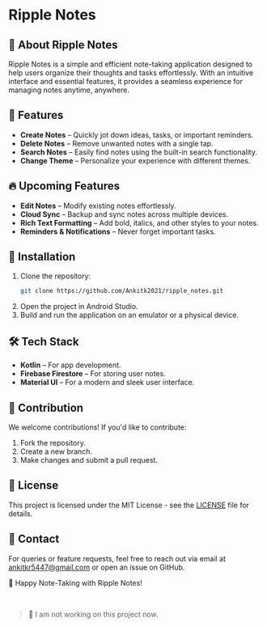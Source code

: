 
# Ripple Notes

## 📝 About Ripple Notes

Ripple Notes is a simple and efficient note-taking application designed to help users organize their thoughts and tasks effortlessly. With an intuitive interface and essential features, it provides a seamless experience for managing notes anytime, anywhere.

## 🎯 Features

- **Create Notes** – Quickly jot down ideas, tasks, or important reminders.
- **Delete Notes** – Remove unwanted notes with a single tap.
- **Search Notes** – Easily find notes using the built-in search functionality.
- **Change Theme** – Personalize your experience with different themes.

## 🔥 Upcoming Features

- **Edit Notes** – Modify existing notes effortlessly.
- **Cloud Sync** – Backup and sync notes across multiple devices.
- **Rich Text Formatting** – Add bold, italics, and other styles to your notes.
- **Reminders & Notifications** – Never forget important tasks.

## 📲 Installation

1. Clone the repository:
   ```sh
   git clone https://github.com/Ankitk2021/ripple_notes.git
   ```
2. Open the project in Android Studio.
3. Build and run the application on an emulator or a physical device.

## 🛠️ Tech Stack

- **Kotlin** – For app development.
- **Firebase Firestore** – For storing user notes.
- **Material UI** – For a modern and sleek user interface.

## 🤝 Contribution

We welcome contributions! If you'd like to contribute:

1. Fork the repository.
2. Create a new branch.
3. Make changes and submit a pull request.

## 📜 License

This project is licensed under the MIT License - see the [LICENSE](LICENSE) file for details.

## 📧 Contact

For queries or feature requests, feel free to reach out via email at [ankitkr5447@gmail.com](mailto\:ankitkr5447@gmail.com) or open an issue on GitHub.

🚀 Happy Note-Taking with Ripple Notes!

</br>




> 🛑 I am not working on this project now.



